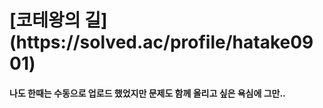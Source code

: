 <h1> [코테왕의 길](https://solved.ac/profile/hatake0901)
  
<h4> 나도 한때는 수동으로 업로드 했었지만 
문제도 함께 올리고 싶은 욕심에 그만..
